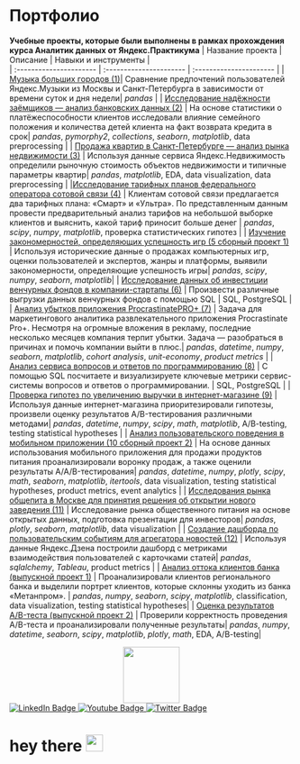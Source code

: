 # Портфолио
**Учебные проекты, которые были выполнены в рамках прохождения курса Аналитик данных от Яндекс.Практикума**
| Название проекта | Описание | Навыки и инструменты |  
| :---------------------- | :---------------------- | :---------------------- |
| [Музыка больших городов (1)](https://github.com/SergeyB81/Portfolio/tree/main/01%20%D0%9C%D1%83%D0%B7%D1%8B%D0%BA%D0%B0%20%D0%B1%D0%BE%D0%BB%D1%8C%D1%88%D0%B8%D1%85%20%D0%B3%D0%BE%D1%80%D0%BE%D0%B4%D0%BE%D0%B2)| Сравнение предпочтений пользователей Яндекс.Музыки из Москвы и Санкт-Петербурга в зависимости от времени суток и дня недели| *pandas* | 
| [Исследование надёжности заёмщиков — анализ банковских данных (2)](https://github.com/SergeyB81/Portfolio/tree/main/02%20%D0%98%D1%81%D1%81%D0%BB%D0%B5%D0%B4%D0%BE%D0%B2%D0%B0%D0%BD%D0%B8%D0%B5%20%D0%BD%D0%B0%D0%B4%D0%B5%D0%B6%D0%BD%D0%BE%D1%81%D1%82%D0%B8%20%D0%B7%D0%B0%D0%B5%D0%BC%D1%89%D0%B8%D0%BA%D0%BE%D0%B2) | На основе статистики о платёжеспособности клиентов исследовали влияние семейного положения и количества детей клиента на факт возврата кредита в срок| *pandas*, *pymorphy2*, *collections*, *seaborn*, *matplotlib*, data preprocessing |
| [Продажа квартир в Санкт-Петербурге — анализ рынка недвижимости (3)](https://github.com/SergeyB81/Portfolio/tree/main/03%20%D0%98%D1%81%D1%81%D0%BB%D0%B5%D0%B4%D0%BE%D0%B2%D0%B0%D0%BD%D0%B8%D0%B5%20%D0%BE%D0%B1%D1%8A%D1%8F%D0%B2%D0%BB%D0%B5%D0%BD%D0%B8%D0%B9%20%D0%BE%20%D0%BF%D1%80%D0%BE%D0%B4%D0%B0%D0%B6%D0%B5%20%D0%BA%D0%B2%D0%B0%D1%80%D1%82%D0%B8%D1%80) | Используя данные сервиса Яндекс.Недвижимость определили рыночную стоимость объектов недвижимости и типичные параметры квартир| *pandas*, *matplotlib*, EDA, data visualization, data preprocessing |
|[Исследование тарифных планов федерального оператора сотовой связи (4)](https://github.com/SergeyB81/Portfolio/blob/main/04%20%D0%9C%D0%BE%D0%B1%D0%B8%D0%BB%D1%8C%D0%BD%D1%8B%D0%B9%20%D0%BE%D0%BF%D0%B5%D1%80%D0%B0%D1%82%D0%BE%D1%80/04_project_mobile_operator.ipynb) | Клиентам сотовой связи предлагается два тарифных плана: «Смарт» и «Ультра». По представленным данным провести предварительный анализ тарифов на небольшой выборке клиентов и выяснить, какой тариф приносит больше денег | *pandas*, *scipy*, *numpy*, *matplotlib*,  проверка статистических гипотез |
| [Изучение закономерностей, определяющих успешность игр (5 сборный проект 1)](https://github.com/SergeyB81/Portfolio/tree/main/5%201%20%D0%A1%D0%B1%D0%BE%D1%80%D0%BD%D1%8B%D0%B9%20%D0%BF%D1%80%D0%BE%D0%B5%D0%BA%D1%82%20-%20%20%D0%98%D1%81%D1%81%D0%BB%D0%B5%D0%B4%D0%BE%D0%B2%D0%B0%D0%BD%D0%B8%D0%B5%20%D1%83%D1%81%D0%BF%D0%B5%D1%88%D0%BD%D0%BE%D1%81%D1%82%D0%B8%20%D0%BA%D0%BE%D0%BC%D0%BF%D1%8C%D1%8E%D1%82%D0%B5%D1%80%D0%BD%D1%8B%D1%85%20%D0%B8%D0%B3%D1%80) | Используя исторические данные о продажах компьютерных игр, оценки пользователей и экспертов, жанры и платформы, выявили закономерности, определяющие успешность игры| *pandas*, *scipy*, *numpy*, *seaborn*, *matplotlib*|
| [Исследование данных об инвестиции венчурных фондов в компании-стартапы (6)](https://github.com/SergeyB81/Portfolio/tree/main/6%20%D0%91%D0%B0%D0%B7%D0%BE%D0%B2%D1%8B%D0%B9%20SQL) | Произвести различные выгрузки данных венчурных фондов с помощью SQL | SQL, PostgreSQL |
| [Анализ убытков приложения ProcrastinatePRO+ (7)](https://github.com/SergeyB81/Portfolio/tree/main/7%20%D0%98%D1%81%D1%81%D0%BB%D0%B5%D0%B4%D0%BE%D0%B2%D0%B0%D0%BD%D0%B8%D0%B5%20%D0%BF%D1%80%D0%B8%D1%87%D0%B8%D0%BD%D1%8B%20%D0%BF%D0%BB%D0%BE%D1%85%D0%BE%D0%B9%20%D0%BE%D0%BA%D1%83%D0%BF%D0%B0%D0%B5%D0%BC%D0%BE%D1%81%D1%82%D0%B8%20%D0%BF%D1%80%D0%B8%D0%BB%D0%BE%D0%B6%D0%B5%D0%BD%D0%B8%D1%8F%20Procrastinate%20Pro%2B) | Задача для маркетингового аналитика развлекательного приложения Procrastinate Pro+. Несмотря на огромные вложения в рекламу, последние несколько месяцев компания терпит убытки. Задача — разобраться в причинах и помочь компании выйти в плюс.| *pandas*, *datetime*, *numpy*, *seaborn*, *matplotlib*, *cohort analysis*, *unit-economy*, *product metrics* |
| [Анализ сервиса вопросов и ответов по программированию (8)](https://github.com/SergeyB81/Portfolio/tree/main/8%20%D0%9F%D1%80%D0%BE%D0%B4%D0%B2%D0%B8%D0%BD%D1%83%D1%82%D1%8B%D0%B9%20SQL) | С помощью SQL посчитаете и визуализируете ключевые метрики сервис-системы вопросов и ответов о программировании. |  SQL, PostgreSQL |
| [Проверка гипотез по увеличению выручки в интернет-магазине (9)](https://github.com/SergeyB81/Portfolio/tree/main/9%20%D0%9F%D1%80%D0%B8%D0%BD%D1%8F%D1%82%D0%B8%D0%B5%20%D1%80%D0%B5%D1%88%D0%B5%D0%BD%D0%B8%D0%B9%20%D0%B2%20%D0%B1%D0%B8%D0%B7%D0%BD%D0%B5%D1%81%D0%B5) | Используя данные интернет-магазина приоритезировали гипотезы, произвели оценку результатов A/B-тестирования различными методами| *pandas*, *datetime*, *numpy*, *scipy*, *math*, *matplotlib*, A/B-testing, testing statistical hypotheses |
| [Анализ пользовательского поведения в мобильном приложении (10 сборный проект 2)](https://github.com/SergeyB81/Portfolio/tree/main/10%202%20%D0%A1%D0%B1%D0%BE%D1%80%D0%BD%D1%8B%D0%B9%20%D0%BF%D1%80%D0%BE%D0%B5%D0%BA%D1%82%20-%20%D0%90%D0%BD%D0%B0%D0%BB%D0%B8%D0%B7%20%D0%BF%D0%BE%D0%BB%D1%8C%D0%B7%D0%BE%D0%B2%D0%B0%D1%82%D0%B5%D0%BB%D1%8C%D1%81%D0%BA%D0%BE%D0%B3%D0%BE%20%D0%BF%D0%BE%D0%B2%D0%B5%D0%B4%D0%B5%D0%BD%D0%B8%D1%8F%20%D0%B2%20%D0%BC%D0%BE%D0%B1%D0%B8%D0%BB%D1%8C%D0%BD%D0%BE%D0%BC%20%D0%BF%D1%80%D0%B8%D0%BB%D0%BE%D0%B6%D0%B5%D0%BD%D0%B8%D0%B8) | На основе данных использования мобильного приложения для продажи продуктов питания проанализировали воронку продаж, а также оценили результаты A/A/B-тестирования| *pandas*, *datetime*, *numpy*, *plotly*, *scipy*, *math*, *seaborn*, *matplotlib*, *itertools*, data visualization, testing statistical hypotheses, product metrics, event analytics |
| [Исследования рынка общепита в Москве для принятия решения об открытии нового заведения (11)](https://github.com/SergeyB81/Portfolio/tree/main/11%20%D0%A0%D1%8B%D0%BD%D0%BE%D0%BA%20%D0%B7%D0%B0%D0%B2%D0%B5%D0%B4%D0%B5%D0%BD%D0%B8%D0%B9%20%D0%BE%D0%B1%D1%89%D0%B5%D1%81%D1%82%D0%B2%D0%B5%D0%BD%D0%BD%D0%BE%D0%B3%D0%BE%20%D0%BF%D0%B8%D1%82%D0%B0%D0%BD%D0%B8%D1%8F%20%D0%9C%D0%BE%D1%81%D0%BA%D0%B2%D1%8B) | Исследование рынка общественного питания на основе открытых данных, подготовка презентации для инвесторов| *pandas*, *plotly*, *seaborn*, *matplotlib*, data visualization |
| [Создание дашборда по пользовательским событиям для агрегатора новостей (12)](https://github.com/SergeyB81/Portfolio/tree/main/12%20%D0%9F%D0%BE%D1%81%D1%82%D1%80%D0%BE%D0%B5%D0%BD%D0%B8%D0%B5%20%D0%B4%D0%B0%D1%88%D0%B1%D0%BE%D1%80%D0%B4%D0%BE%D0%B2%20%D0%B2%20Tableau%20-%20TED%20%D0%BA%D0%BE%D0%BD%D1%84%D0%B5%D1%80%D0%B5%D0%BD%D1%86%D0%B8%D0%B8) | Используя данные Яндекс.Дзена построили дашборд с метриками взаимодействия пользователей с карточками статей| *pandas*, *sqlalchemy*, *Tableau*,  product metrics |
| [Анализ оттока клиентов банка (выпускной проект 1)](https://github.com/SergeyB81/Portfolio/tree/main/13%20%D0%92%D1%8B%D0%BF%D1%83%D1%81%D0%BA%D0%BD%D0%BE%D0%B9%20%D0%BF%D1%80%D0%BE%D0%B5%D0%BA%D1%82%202%20-%20%D0%90%D0%BD%D0%B0%D0%BB%D0%B8%D0%B7%20%D0%BE%D1%82%D1%82%D0%BE%D0%BA%D0%B0%20%D0%BA%D0%BB%D0%B8%D0%B5%D0%BD%D1%82%D0%BE%D0%B2%20%D0%B1%D0%B0%D0%BD%D0%BA%D0%B0%20%D0%9C%D0%B5%D1%82%D0%B0%D0%BD%D0%BF%D1%80%D0%BE%D0%BC) | Проанализировали клиентов регионального банка и выделили портрет клиентов, которые склонны уходить из банка «Метанпром». | *pandas*, *numpy*, *seaborn*, *scipy*, *matplotlib*, classification, data visualization, testing statistical hypotheses|
| [Оценка результатов A/B-теста (выпускной проект 2)](https://github.com/SergeyB81/Portfolio/tree/main/13%20%D0%92%D1%8B%D0%BF%D1%83%D1%81%D0%BA%D0%BD%D0%BE%D0%B9%20%D0%BF%D1%80%D0%BE%D0%B5%D0%BA%D1%82%201%20-%20%D0%90B%20%D1%82%D0%B5%D1%81%D1%82%D0%B8%D1%80%D0%BE%D0%B2%D0%B0%D0%BD%D0%B8%D0%B5) | Проверили корректность проведения A/B-теста и проанализировали полученные результаты| *pandas*, *numpy*, *datetime*, *seaborn*, *scipy*, *matplotlib*, *plotly*, *math*, EDA, A/B-testing|
<div id="header" align="center">
  <img src="https://media.giphy.com/media/M9gbBd9nbDrOTu1Mqx/giphy.gif" width="100"/>
</div>

<div id="badges">
  <a href="your-linkedin-URL">
    <img src="https://img.shields.io/badge/LinkedIn-blue?style=for-the-badge&logo=linkedin&logoColor=white" alt="LinkedIn Badge"/>
  </a>
  <a href="your-youtube-URL">
    <img src="https://img.shields.io/badge/YouTube-red?style=for-the-badge&logo=youtube&logoColor=white" alt="Youtube Badge"/>
  </a>
  <a href="your-twitter-URL">
    <img src="https://img.shields.io/badge/Twitter-blue?style=for-the-badge&logo=twitter&logoColor=white" alt="Twitter Badge"/>
  </a>
</div>

<img src="https://komarev.com/ghpvc/?username=SergeyB81&style=flat-square&color=blue" alt=""/>

<h1>
  hey there
  <img src="https://media.giphy.com/media/hvRJCLFzcasrR4ia7z/giphy.gif" width="30px"/>
</h1>
